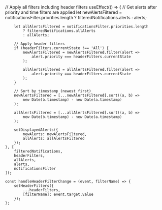 // Apply all filters including header filters
    useEffect(() => {
        // Get alerts after priority and time filters are applied
        let newAlertsFiltered = notificationsFilter.priorities.length 
            ? filteredNotifications.alerts 
            : alerts;
            
        let allAlertsFiltered = notificationsFilter.priorities.length 
            ? filteredNotifications.allAlerts 
            : allAlerts;
            
        // Apply header filters
        if (headerFilters.currentState !== 'All') {
            newAlertsFiltered = newAlertsFiltered.filter(alert => 
                alert.priority === headerFilters.currentState
            );
            
            allAlertsFiltered = allAlertsFiltered.filter(alert => 
                alert.priority === headerFilters.currentState
            );
        }
        
        // Sort by timestamp (newest first)
        newAlertsFiltered = [...newAlertsFiltered].sort((a, b) => 
            new Date(b.timestamp) - new Date(a.timestamp)
        );
        
        allAlertsFiltered = [...allAlertsFiltered].sort((a, b) => 
            new Date(b.timestamp) - new Date(a.timestamp)
        );
        
        setDisplayedAlerts({
            newAlerts: newAlertsFiltered,
            allAlerts: allAlertsFiltered
        });
    }, [
        filteredNotifications, 
        headerFilters,
        allAlerts, 
        alerts, 
        notificationsFilter
    ]);

    const handleHeaderFilterChange = (event, filterName) => {
        setHeaderFilters({
            ...headerFilters,
            [filterName]: event.target.value
        });
    };
